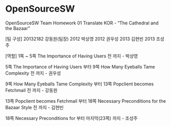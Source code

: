 # OpenSourceSW
OpenSourceSW Team Homework 01
Translate KOR - “The Cathedral and the Bazaar”

[팀 구성]
20132182 강동원(팀장)
2012 박상영
2012 권우성
2013 김현빈
2013 조성주

[역할]
1쪽 ~ 5쪽 The Importance of Having Users 전 까지 - 박상영

5쪽 The Importance of Having Users 부터 9쪽 How Many Eyeballs Tame Complexity 전 까지 - 권우성

9쪽 How Many Eyeballs Tame Complexity 부터 13쪽 Popclient becomes Fetchmail 전 까지 - 강동원

13쪽 Popclient becomes Fetchmail 부터 18쪽 Necessary Preconditions for the Bazaar Style 전 까지 - 김현빈

18쪽 Necessary Preconditions for 부터 마지막(23쪽) 까지 - 조성주